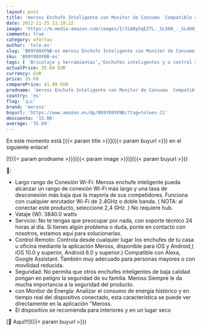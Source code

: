```yaml
---
layout: post
title: 'meross Enchufe Inteligente con Monitor de Consumo  Compatible con Alexa y Google Home  Con Horarios y Temporizadores  No Necesita HUB  Protección Contra Sobrecarga  WiFi 2.4 Ghz  4 PCS  Blanco'
date: 2022-11-25 21:10:22
image: 'https://m.media-amazon.com/images/I/31ARp5qEZ7L._SL500_._SL400_.jpg'
comments: true
category: ofertas
author: 'tole.es'
slug: 'B09Y88XFNB-es meross Enchufe Inteligente con Monitor de Consumo...'
sku: 'B09Y88XFNB-es'
tags: [ 'Bricolaje y herramientas','Enchufes inteligentes y a control remoto','Enchufes y accesorios','Instalación eléctrica','alexa','enchufe','google','home','inteligente','meross','🇪🇸', ]
actualPrice: 35.69 EUR
currency: EUR
price: 35.69
comparePrice: 41.99 EUR
prodname: 'meross Enchufe Inteligente con Monitor de Consumo  Compatible con Alexa y Google Home  Con Horarios y Temporizadores  No Necesita HUB  Protección Contra Sobrecarga  WiFi 2.4 Ghz  4 PCS  Blanco'
country: 'es'
flag: '🇪🇸'
brand: 'meross'
buyurl: 'https://www.amazon.es/dp/B09Y88XFNB/?tag=tolees-21'
descuento: '15.00'
average: '35.69'
---
```


En este momento está [{{< param title >}}]({{< param buyurl >}}) en el siguiente enlace!

[![{{< param prodname >}}]({{< param image >}})]({{< param buyurl >}})

🔎:

- Largo rango de Conexión Wi-Fi: Meross enchufe inteligente pueda alcanzar un rango de conexión Wi-Fi más largo y una tasa de desconexión más baja que la mayoría de sus competidores. Funciona con cualquier enrutador Wi-Fi de 2.4GHz o doble banda. ( NOTA: al conectar este producto, seleccione 2,4 GHz .) No requiere hub.
- Vataje (W): 3840.0 watts
- Servicio: No te tengas que preocupar por nada, con soporte técnico 24 horas al día. Si tienes algún problema o duda, ponte en contacto con nosotros, estamos aquí para solucionarlas.
- Control Remoto: Controla desde cualquier lugar los enchufes de tu casa u oficina mediante la aplicación Meross, disponible para iOS y Android,( iOS 10.0 y superior, Android 6.0 y superior.) Compatible con Alexa, Google Assistant. También muy adecuado para personas mayores o con movilidad reducida.
- Seguridad: No permita que otros enchufes inteligentes de baja calidad pongan en peligro la seguridad de su familia. Meross Siempre le da mucha importancia a la seguridad del producto.
- con Monitor de Energía: Analizar el consumo de energía histórico y en tiempo real del dispositivo conectado, esta característica se puede ver directamente en la aplicación "Meross.
- El dispositivo se recomienda para interiores y en un lugar seco

[🛒 Aquí!!!]({{< param buyurl >}})
